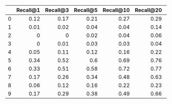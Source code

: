 |    |   Recall@1 |   Recall@3 |   Recall@5 |   Recall@10 |   Recall@20 |   Recall@30 |   Recall@50 |   Recall@100 | type                     |
|---:|-----------:|-----------:|-----------:|------------:|------------:|------------:|------------:|-------------:|:-------------------------|
|  0 |       0.12 |       0.17 |       0.21 |        0.27 |        0.29 |        0.32 |        0.38 |         0.44 | name_preds               |
|  1 |       0.01 |       0.02 |       0.04 |        0.04 |        0.14 |        0.17 |        0.2  |         0.28 | taxonomy_preds           |
|  2 |       0    |       0    |       0.02 |        0.04 |        0.06 |        0.07 |        0.09 |         0.1  | co_purchase_preds        |
|  3 |       0    |       0.01 |       0.03 |        0.03 |        0.04 |        0.06 |        0.08 |         0.13 | search_preds             |
|  4 |       0.05 |       0.11 |       0.12 |        0.16 |        0.22 |        0.23 |        0.29 |         0.4  | full_preds               |
|  5 |       0.34 |       0.52 |       0.6  |        0.69 |        0.76 |        0.8  |        0.84 |         0.88 | bm25_name_preds          |
|  6 |       0.33 |       0.51 |       0.58 |        0.72 |        0.77 |        0.78 |        0.85 |         0.88 | bm25_name_taxonomy_preds |
|  7 |       0.17 |       0.26 |       0.34 |        0.48 |        0.63 |        0.7  |        0.75 |         0.85 | bm25_full_preds          |
|  8 |       0.06 |       0.12 |       0.16 |        0.22 |        0.23 |        0.27 |        0.37 |         0.49 | nlp_preds                |
|  9 |       0.17 |       0.29 |       0.38 |        0.49 |        0.66 |        0.73 |        0.81 |         0.88 | bm25_nlp_preds           |